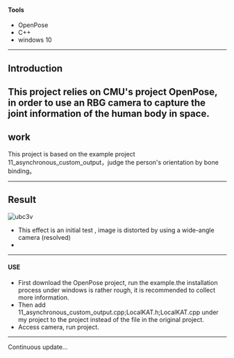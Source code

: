 #### Tools
- OpenPose
- C++
- windows 10

---
##  Introduction

This project relies on CMU's project OpenPose, in order to use an RBG camera to capture the joint information of the human body in space.
---
## work
This project is based on the example project 11_asynchronous_custom_output，judge the person's orientation by bone binding。  

---

## Result
![ubc3v](./res/1.gif)
-  This effect is an initial test , image is distorted by using a wide-angle camera (resolved) 
-   

---
#### USE
- First download the OpenPose project, run the example.the installation process under windows is rather rough, it is recommended to collect more information.
- Then add 11_asynchronous_custom_output.cpp;LocalKAT.h;LocalKAT.cpp under my project to the project instead of the file in the original project.
- Access camera, run project.
  
---
Continuous update...
